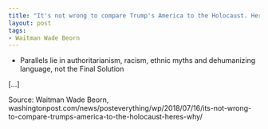 ```yaml
---
title: "It's not wrong to compare Trump's America to the Holocaust. Here's why"
layout: post
tags:
- Waitman Wade Beorn
---
```


- Parallels lie in authoritarianism, racism, ethnic myths and dehumanizing language, not the Final Solution

[...]

Source: Waitman Wade Beorn, washingtonpost.com/news/posteverything/wp/2018/07/16/its-not-wrong-to-compare-trumps-america-to-the-holocaust-heres-why/
